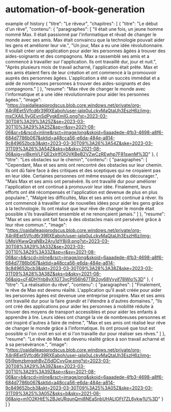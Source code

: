 # automation-of-book-generation
example of history
{
    "titre": "Le rêveur",
    "chapitres": [
        {
            "titre": "Le début d'un rêve",
            "contenu": {
                "paragraphes": [
                    "Il était une fois, un jeune homme nommé Max. Il était passionné par l'informatique et rêvait de changer le monde avec ses amis. Max était convaincu que la technologie pouvait aider les gens et améliorer leur vie.",
                    "Un jour, Max a eu une idée révolutionnaire. Il voulait créer une application pour aider les personnes âgées à trouver des aides-soignants et des compagnons. Max a rassemblé ses amis et a commencé à travailler sur l'application. Ils ont travaillé dur, jour et nuit.",
                    "Après plusieurs mois de travail acharné, l'application était prête. Max et ses amis étaient fiers de leur création et ont commencé à la promouvoir auprès des personnes âgées. L'application a été un succès immédiat et a aidé de nombreuses personnes à trouver des aides-soignants et des compagnons."
                ]
            },
            "resume": "Max rêve de changer le monde avec l'informatique et a une idée révolutionnaire pour aider les personnes âgées.",
            "image": "https://oaidalleapiprodscus.blob.core.windows.net/private/org-X4riREet5Vfcd6r39RXEaboh/user-ialq0uLckvMaQtaUh3EszH6z/img-msCXAlL1IyGEvnSdPygkEmIG.png?st=2023-03-30T08%3A29%3A25Z&se=2023-03-30T10%3A29%3A25Z&sp=r&sv=2021-08-06&sr=b&rscd=inline&rsct=image/png&skoid=6aaadede-4fb3-4698-a8f6-684d7786b067&sktid=a48cca56-e6da-484e-a814-9c849652bcb3&skt=2023-03-30T09%3A26%3A54Z&ske=2023-03-31T09%3A26%3A54Z&sks=b&skv=2021-08-06&sig=yjBkmVLFQE2xlrlfOIOVKBeB2VZwCzREwhp7F81swnM%3D"
        },
        {
            "titre": "Les obstacles sur le chemin",
            "contenu": {
                "paragraphes": [
                    "Cependant, Max et ses amis ont rencontré des obstacles sur leur chemin. Ils ont dû faire face à des critiques et des sceptiques qui ne croyaient pas en leur idée. Certaines personnes ont même essayé de les décourager.",
                    "Mais Max et ses amis ont persévéré. Ils ont travaillé dur pour améliorer l'application et ont continué à promouvoir leur idée. Finalement, leurs efforts ont été récompensés et l'application est devenue de plus en plus populaire.",
                    "Malgré les difficultés, Max et ses amis ont continué à rêver. Ils ont commencé à travailler sur de nouvelles idées pour aider les gens grâce à la technologie. Ils ont réalisé que leur rêve de changer le monde était possible s'ils travaillaient ensemble et ne renonçaient jamais."
                ]
            },
            "resume": "Max et ses amis ont fait face à des obstacles mais ont persévéré grâce à leur rêve commun.",
            "image": "https://oaidalleapiprodscus.blob.core.windows.net/private/org-X4riREet5Vfcd6r39RXEaboh/user-ialq0uLckvMaQtaUh3EszH6z/img-UMqVKwwQraNBx2Aru1dY8ji9.png?st=2023-03-30T08%3A29%3A33Z&se=2023-03-30T10%3A29%3A33Z&sp=r&sv=2021-08-06&sr=b&rscd=inline&rsct=image/png&skoid=6aaadede-4fb3-4698-a8f6-684d7786b067&sktid=a48cca56-e6da-484e-a814-9c849652bcb3&skt=2023-03-30T09%3A28%3A38Z&ske=2023-03-31T09%3A28%3A38Z&sks=b&skv=2021-08-06&sig=cF4DHYnb8yX1GT3vcPlI56h67TBt2oy68Vyyif78Wlo%3D"
        },
        {
            "titre": "La réalisation du rêve",
            "contenu": {
                "paragraphes": [
                    "Finalement, le rêve de Max est devenu réalité. L'application qu'il avait créée pour aider les personnes âgées est devenue une entreprise prospère. Max et ses amis ont travaillé dur pour la faire grandir et l'étendre à d'autres domaines.",
                    "Ils ont créé des applications pour aider les personnes à mobilité réduite à trouver des moyens de transport accessibles et pour aider les enfants à apprendre à lire. Leurs idées ont changé la vie de nombreuses personnes et ont inspiré d'autres à faire de même.",
                    "Max et ses amis ont réalisé leur rêve de changer le monde grâce à l'informatique. Ils ont prouvé que tout est possible si l'on croit en soi et si l'on travaille dur pour réaliser ses rêves."
                ]
            },
            "resume": "Le rêve de Max est devenu réalité grâce à son travail acharné et à sa persévérance.",
            "image": "https://oaidalleapiprodscus.blob.core.windows.net/private/org-X4riREet5Vfcd6r39RXEaboh/user-ialq0uLckvMaQtaUh3EszH6z/img-05j9pmzbmgqhBvZi5dDCvvGw.png?st=2023-03-30T08%3A29%3A39Z&se=2023-03-30T10%3A29%3A39Z&sp=r&sv=2021-08-06&sr=b&rscd=inline&rsct=image/png&skoid=6aaadede-4fb3-4698-a8f6-684d7786b067&sktid=a48cca56-e6da-484e-a814-9c849652bcb3&skt=2023-03-30T09%3A25%3A05Z&ske=2023-03-31T09%3A25%3A05Z&sks=b&skv=2021-08-06&sig=m1O2KHtE%2BJeURqunQmi8NEaSnbUHALlOFt7ZL6ykw1U%3D"
        }
    ]
}
